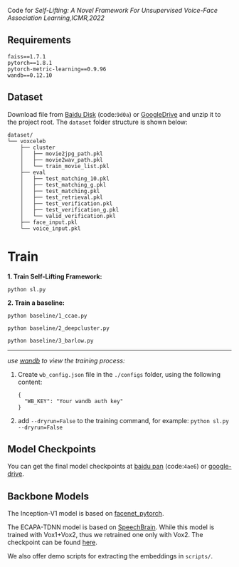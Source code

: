 Code for *Self-Lifting: A Novel Framework For Unsupervised Voice-Face Association Learning,ICMR,2022*



## Requirements

```
faiss==1.7.1
pytorch==1.8.1
pytorch-metric-learning==0.9.96
wandb==0.12.10
```



## Dataset

Download file from [Baidu Disk](https://pan.baidu.com/s/1yCvVOytilWYHdG4dHYHnEw) (code:`9d0a`) or [GoogleDrive](https://drive.google.com/file/d/1NZLfYrvqoa7XGJxITYE0v0SRYN-m33hv/view?usp=sharing) and unzip it to the project root. 
The `dataset` folder structure is shown below:

```
dataset/
└── voxceleb
    ├── cluster
    │   ├── movie2jpg_path.pkl
    │   ├── movie2wav_path.pkl
    │   └── train_movie_list.pkl
    ├── eval
    │   ├── test_matching_10.pkl
    │   ├── test_matching_g.pkl
    │   ├── test_matching.pkl
    │   ├── test_retrieval.pkl
    │   ├── test_verification.pkl
    │   ├── test_verification_g.pkl
    │   └── valid_verification.pkl
    ├── face_input.pkl
    └── voice_input.pkl
```



# Train

**1. Train Self-Lifting Framework:**

``python sl.py``



**2. Train a baseline:**

``python baseline/1_ccae.py``

``python baseline/2_deepcluster.py``

``python baseline/3_barlow.py``



---

*use [wandb](https://wandb.ai) to view the training process:*

1. Create  `wb_config.json`  file in the  `./configs` folder, using the following content:

   ```
   {
     "WB_KEY": "Your wandb auth key"
   }
   ```

   

2. add `--dryrun=False` to the training command, for example:   `python sl.py --dryrun=False`



## Model Checkpoints 

You can get the final model checkpoints at [baidu pan](https://pan.baidu.com/s/1Ol0FtaXUm8BticDDNLJaxg) (code:`4ae6`) or [google-drive](https://drive.google.com/file/d/1SynmHLSva8mkaVlDlSQnMVqIOLSYy36d/view?usp=sharing).



## Backbone Models

The Inception-V1 model is based on [facenet_pytorch](https://github.com/timesler/facenet-pytorch).

The ECAPA-TDNN model is based on [SpeechBrain](https://huggingface.co/speechbrain/spkrec-ecapa-voxceleb). While this model is trained with Vox1+Vox2, thus we retrained one only with Vox2. The checkpoint can be found [here](https://pan.baidu.com/s/18vDu8_XxxuplW-k6i4xHZQ?pwd=fdra).

We also offer demo scripts for extracting the embeddings in `scripts/`.

